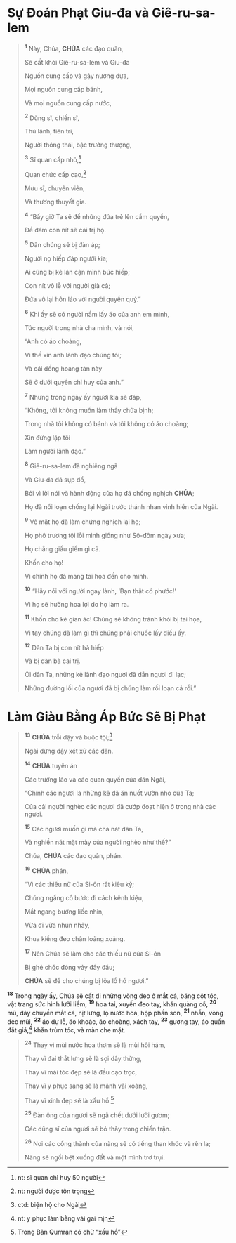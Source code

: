 # Sự Đoán Phạt Giu-đa và Giê-ru-sa-lem

> <sup><b>1</b></sup> Này, Chúa, **CHÚA** các đạo quân,
>
> Sẽ cất khỏi Giê-ru-sa-lem và Giu-đa
>
> Nguồn cung cấp và gậy nương dựa,
>
> Mọi nguồn cung cấp bánh,
>
> Và mọi nguồn cung cấp nước,
>
> <sup><b>2</b></sup> Dũng sĩ, chiến sĩ,
>
> Thủ lãnh, tiên tri,
>
> Người thông thái, bậc trưởng thượng,
>
> <sup><b>3</b></sup> Sĩ quan cấp nhỏ,[^1-114f5b09-6fbc-4af3-9cf6-32252dc92a30]
>
> Quan chức cấp cao,[^2-114f5b09-6fbc-4af3-9cf6-32252dc92a30]
>
> Mưu sĩ, chuyên viên,
>
> Và thương thuyết gia.
>
> <sup><b>4</b></sup> “Bấy giờ Ta sẽ để những đứa trẻ lên cầm quyền,
>
> Để đám con nít sẽ cai trị họ.
>
> <sup><b>5</b></sup> Dân chúng sẽ bị đàn áp;
>
> Người nọ hiếp đáp người kia;
>
> Ai cũng bị kẻ lân cận mình bức hiếp;
>
> Con nít vô lễ với người già cả;
>
> Đứa vô lại hỗn láo với người quyền quý.”
>
> <sup><b>6</b></sup> Khi ấy sẽ có người nắm lấy áo của anh em mình,
>
> Tức người trong nhà cha mình, và nói,
>
> “Anh có áo choàng,
>
> Vì thế xin anh lãnh đạo chúng tôi;
>
> Và cái đống hoang tàn này
>
> Sẽ ở dưới quyền chỉ huy của anh.”
>
> <sup><b>7</b></sup> Nhưng trong ngày ấy người kia sẽ đáp,
>
> “Không, tôi không muốn làm thầy chữa bịnh;
>
> Trong nhà tôi không có bánh và tôi không có áo choàng;
>
> Xin đừng lập tôi
>
> Làm người lãnh đạo.”
>
> <sup><b>8</b></sup> Giê-ru-sa-lem đã nghiêng ngã
>
> Và Giu-đa đã sụp đổ,
>
> Bởi vì lời nói và hành động của họ đã chống nghịch **CHÚA**;
>
> Họ đã nổi loạn chống lại Ngài trước thánh nhan vinh hiển của Ngài.
>
> <sup><b>9</b></sup> Vẻ mặt họ đã làm chứng nghịch lại họ;
>
> Họ phô trương tội lỗi mình giống như Sô-đôm ngày xưa;
>
> Họ chẳng giấu giếm gì cả.
>
> Khốn cho họ!
>
> Vì chính họ đã mang tai họa đến cho mình.
>
> <sup><b>10</b></sup> “Hãy nói với người ngay lành, ‘Bạn thật có phước!’
>
> Vì họ sẽ hưởng hoa lợi do họ làm ra.
>
> <sup><b>11</b></sup> Khốn cho kẻ gian ác! Chúng sẽ không tránh khỏi bị tai họa,
>
> Vì tay chúng đã làm gì thì chúng phải chuốc lấy điều ấy.
>
> <sup><b>12</b></sup> Dân Ta bị con nít hà hiếp
>
> Và bị đàn bà cai trị.
>
> Ôi dân Ta, những kẻ lãnh đạo ngươi đã dẫn ngươi đi lạc;
>
> Những đường lối của ngươi đã bị chúng làm rối loạn cả rồi.”

# Làm Giàu Bằng Áp Bức Sẽ Bị Phạt

> <sup><b>13</b></sup> **CHÚA** trỗi dậy và buộc tội;[^3-114f5b09-6fbc-4af3-9cf6-32252dc92a30]
>
> Ngài đứng dậy xét xử các dân.
>
> <sup><b>14</b></sup> **CHÚA** tuyên án
>
> Các trưởng lão và các quan quyền của dân Ngài,
>
> “Chính các ngươi là những kẻ đã ăn nuốt vườn nho của Ta;
>
> Của cải người nghèo các ngươi đã cướp đoạt hiện ở trong nhà các ngươi.
>
> <sup><b>15</b></sup> Các ngươi muốn gì mà chà nát dân Ta,
>
> Và nghiền nát mặt mày của người nghèo như thế?”
>
> Chúa, **CHÚA** các đạo quân, phán.
>
> <sup><b>16</b></sup> **CHÚA** phán,
>
> “Vì các thiếu nữ của Si-ôn rất kiêu kỳ;
>
> Chúng ngẩng cổ bước đi cách kênh kiệu,
>
> Mắt ngang bướng liếc nhìn,
>
> Vừa đi vừa nhún nhảy,
>
> Khua kiềng đeo chân loảng xoảng.
>
> <sup><b>17</b></sup> Nên Chúa sẽ làm cho các thiếu nữ của Si-ôn
>
> Bị ghẻ chốc đóng vảy đầy đầu;
>
> **CHÚA** sẽ để cho chúng bị lõa lồ hổ ngươi.”

<sup><b>18</b></sup> Trong ngày ấy, Chúa sẽ cất đi những vòng đeo ở mắt cá, băng cột tóc, vật trang sức hình lưỡi liềm, <sup><b>19</b></sup> hoa tai, xuyến đeo tay, khăn quàng cổ, <sup><b>20</b></sup> mũ, dây chuyền mắt cá, nịt lưng, lọ nước hoa, hộp phấn son, <sup><b>21</b></sup> nhẫn, vòng đeo mũi, <sup><b>22</b></sup> áo dự lễ, áo khoác, áo choàng, xách tay, <sup><b>23</b></sup> gương tay, áo quần đắt giá,[^4-114f5b09-6fbc-4af3-9cf6-32252dc92a30] khăn trùm tóc, và màn che mặt.

> <sup><b>24</b></sup> Thay vì mùi nước hoa thơm sẽ là mùi hôi hám,
>
> Thay vì đai thắt lưng sẽ là sợi dây thừng,
>
> Thay vì mái tóc đẹp sẽ là đầu cạo trọc,
>
> Thay vì y phục sang sẽ là mảnh vải xoàng,
>
> Thay vì xinh đẹp sẽ là xấu hổ.[^5-114f5b09-6fbc-4af3-9cf6-32252dc92a30]
>
> <sup><b>25</b></sup> Đàn ông của ngươi sẽ ngã chết dưới lưỡi gươm;
>
> Các dũng sĩ của ngươi sẽ bỏ thây trong chiến trận.
>
> <sup><b>26</b></sup> Nơi các cổng thành của nàng sẽ có tiếng than khóc và rên la;
>
> Nàng sẽ ngồi bệt xuống đất và một mình trơ trụi.

[^1-114f5b09-6fbc-4af3-9cf6-32252dc92a30]: nt: sĩ quan chỉ huy 50 người

[^2-114f5b09-6fbc-4af3-9cf6-32252dc92a30]: nt: người được tôn trọng

[^3-114f5b09-6fbc-4af3-9cf6-32252dc92a30]: ctd: biện hộ cho Ngài

[^4-114f5b09-6fbc-4af3-9cf6-32252dc92a30]: nt: y phục làm bằng vải gai mịn

[^5-114f5b09-6fbc-4af3-9cf6-32252dc92a30]: Trong Bản Qumran có chữ “xấu hổ”
